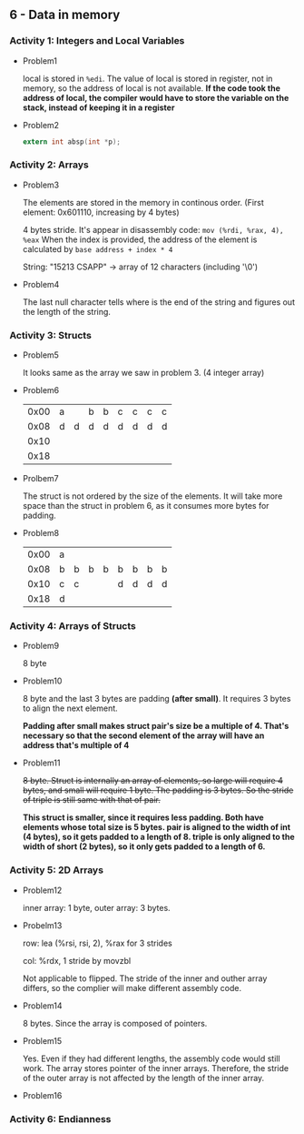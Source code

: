 ## 6 - Data in memory
### Activity 1: Integers and Local Variables
- Problem1
  
  local is stored in `%edi`. The value of local is stored in register, not in memory, so the address of local is not available. 
  **If the code took the address of local, the compiler would have to store the variable on the stack, instead of keeping it in a register**
- Problem2
  ```c
  extern int absp(int *p);
  ```

### Activity 2: Arrays
- Problem3

  The elements are stored in the memory in continous order. (First element: 0x601110, increasing by 4 bytes)

  4 bytes stride. It's appear in disassembly code: `mov (%rdi, %rax, 4), %eax`
  When the index is provided, the address of the element is calculated by `base address + index * 4`

  String: "15213 CSAPP" -> array of 12 characters (including '\0')

- Problem4
  
  The last null character tells where is the end of the string and figures out the length of the string.
  
### Activity 3: Structs
- Problem5
  
  It looks same as the array we saw in problem 3. (4 integer array)

- Problem6

  |    |   |   |   |   |   |   |   |   |
  |--- |---|---|---|---|---|---|---|---|
  |0x00| a |   | b | b | c | c | c | c |
  |0x08| d | d | d | d | d | d | d | d |
  |0x10|   |   |   |   |   |   |   |   |
  |0x18|   |   |   |   |   |   |   |   |

- Prolbem7

  The struct is not ordered by the size of the elements. It will take more space than the struct in problem 6, as it consumes more bytes for padding.

- Problem8

  |    |   |   |   |   |   |   |   |   |
  |--- |---|---|---|---|---|---|---|---|
  |0x00| a |   |   |   |   |   |   |   |
  |0x08| b | b | b | b | b | b | b | b |
  |0x10| c | c |   |   | d | d | d | d |
  |0x18| d |   |   |   |   |   |   |   |
### Activity 4: Arrays of Structs
- Problem9

  8 byte
- Problem10

  8 byte and the last 3 bytes are padding **(after small)**. It requires 3 bytes to align the next element.

  **Padding after small makes struct pair's size be a multiple of 4. That's necessary so that the second element of the array will have an address that's multiple of 4**

- Problem11

  ~~8 byte. Struct is internally an array of elements, so large will require 4 bytes, and small will require 1 byte. The padding is 3 bytes. So the stride of triple is still same with that of pair.~~

  **This struct is smaller, since it requires less padding. Both have elements whose total size is 5 bytes. pair is aligned to the width of int (4 bytes), so it gets padded to a length of 8. triple is only aligned to the width of short (2 bytes), so it only gets padded to a length of 6.**

### Activity 5: 2D Arrays
- Problem12

  inner array: 1 byte, outer array: 3 bytes.

- Probelm13

  row: lea (%rsi, rsi, 2), %rax for 3 strides

  col: %rdx, 1 stride by movzbl

  Not applicable to flipped. 
  The stride of the inner and outher array differs, 
  so the complier will make different assembly code.

- Problem14

  8 bytes. Since the array is composed of pointers.

- Problem15
  
  Yes. Even if they had different lengths, the assembly code would still work.
  The array stores pointer of the inner arrays. 
  Therefore, the stride of the outer array is not affected by the length of the inner array.
- Problem16
### Activity 6: Endianness
